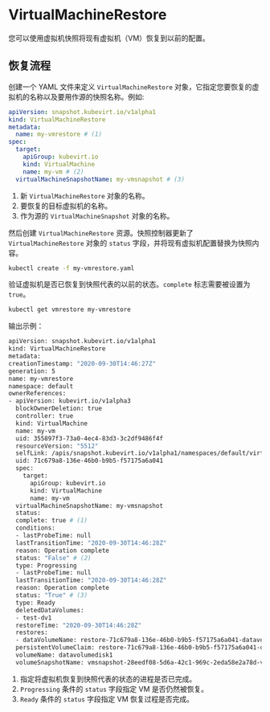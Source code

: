 # VirtualMachineRestore

您可以使用虚拟机快照将现有虚拟机（VM）恢复到以前的配置。

## 恢复流程

创建一个 YAML 文件来定义 `VirtualMachineRestore` 对象，它指定您要恢复的虚拟机的名称以及要用作源的快照名称。例如:

```yaml linenums="1" title="my-vmrestore.yaml"
apiVersion: snapshot.kubevirt.io/v1alpha1
kind: VirtualMachineRestore
metadata:
  name: my-vmrestore # (1)
spec:
  target:
    apiGroup: kubevirt.io
    kind: VirtualMachine
    name: my-vm # (2)
  virtualMachineSnapshotName: my-vmsnapshot # (3)
```

1. 新 `VirtualMachineRestore` 对象的名称。
2. 要恢复的目标虚拟机的名称。
3. 作为源的 `VirtualMachineSnapshot` 对象的名称。

然后创建 `VirtualMachineRestore` 资源。快照控制器更新了 `VirtualMachineRestore` 对象的 `status` 字段，并将现有虚拟机配置替换为快照内容。

```bash
kubectl create -f my-vmrestore.yaml
```

验证虚拟机是否已恢复到快照代表的以前的状态。`complete` 标志需要被设置为 `true`。

```bash
kubectl get vmrestore my-vmrestore
```

输出示例：
```bash
apiVersion: snapshot.kubevirt.io/v1alpha1
kind: VirtualMachineRestore
metadata:
creationTimestamp: "2020-09-30T14:46:27Z"
generation: 5
name: my-vmrestore
namespace: default
ownerReferences:
- apiVersion: kubevirt.io/v1alpha3
  blockOwnerDeletion: true
  controller: true
  kind: VirtualMachine
  name: my-vm
  uid: 355897f3-73a0-4ec4-83d3-3c2df9486f4f
  resourceVersion: "5512"
  selfLink: /apis/snapshot.kubevirt.io/v1alpha1/namespaces/default/virtualmachinerestores/my-vmrestore
  uid: 71c679a8-136e-46b0-b9b5-f57175a6a041
  spec:
    target:
      apiGroup: kubevirt.io
      kind: VirtualMachine
      name: my-vm
  virtualMachineSnapshotName: my-vmsnapshot
  status:
  complete: true # (1)
  conditions:
  - lastProbeTime: null
  lastTransitionTime: "2020-09-30T14:46:28Z"
  reason: Operation complete
  status: "False" # (2)
  type: Progressing
  - lastProbeTime: null
  lastTransitionTime: "2020-09-30T14:46:28Z"
  reason: Operation complete
  status: "True" # (3)
  type: Ready
  deletedDataVolumes:
  - test-dv1
  restoreTime: "2020-09-30T14:46:28Z"
  restores:
  - dataVolumeName: restore-71c679a8-136e-46b0-b9b5-f57175a6a041-datavolumedisk1
  persistentVolumeClaim: restore-71c679a8-136e-46b0-b9b5-f57175a6a041-datavolumedisk1
  volumeName: datavolumedisk1
  volumeSnapshotName: vmsnapshot-28eedf08-5d6a-42c1-969c-2eda58e2a78d-volume-datavolumedisk1
```

1. 指定将虚拟机恢复到快照代表的状态的进程是否已完成。
2. `Progressing` 条件的 `status` 字段指定 VM 是否仍然被恢复。
3. `Ready` 条件的 `status` 字段指定 VM 恢复过程是否完成。
